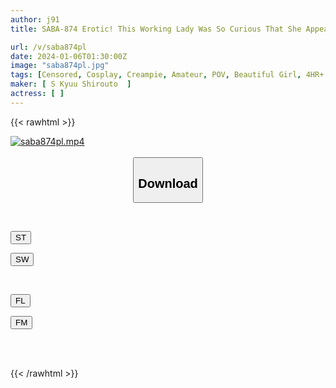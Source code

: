 ```yaml
---
author: j91
title: SABA-874 Erotic! This Working Lady Was So Curious That She Appeared In An AV And Got Hooked On Filming! Hina-chan, A 25-year-old Sex Genius Working At A Web Company In Tokyo

url: /v/saba874pl
date: 2024-01-06T01:30:00Z
image: "saba874pl.jpg"
tags: [Censored, Cosplay, Creampie, Amateur, POV, Beautiful Girl, 4HR+	]
maker: [ S Kyuu Shirouto  ]
actress: [ ]
---
```



{{< rawhtml >}}

<div class="video" data-videoid="JWjqYxYer0T6ga">
    <a href="javascript:;">
        <img src="/v/saba874pl/saba874pl.jpg" width="WIDTH" height="HEIGHT" alt="saba874pl.mp4" loading="lazy">
    </a>
</div>

<script type="text/javascript" src="https://j91.asia/asset/on-demand-st.js"></script>

<br>
  <link rel="stylesheet" href="https://j91.asia/asset/bs5.css">
  
  <center>
  <button class="btn btn-primary" type="button" data-bs-toggle="collapse" data-bs-target=".multi-collapse" aria-expanded="false" aria-controls="multiCollapseExample1 multiCollapseExample2"><h2>Download</h2></button></center>
</p>
<div class="row">
  <div class="col">
    <div class="collapse multi-collapse" id="multiCollapseExample1">
      <div class="card card-body">
	      	      <br>
<div class="buttons">  
<p><a href="https://streamtape.to/v/JWjqYxYer0T6ga" target="_blank"><button class="btn-hover color-3"><i class="fa fa-download"></i> ST</button></a></p>
<p><a href="https://flaswish.com/ibfjsuilpxcs" target="_blank"><button class="btn-hover color-2"><i class="fa fa-download"></i> SW</button></a></p></div>
    </div>
  </div>
</div>
  <div class="col">
    <div class="collapse multi-collapse" id="multiCollapseExample2">
      <div class="card card-body">
	      <br>
<div class="buttons">
<p><a href="javascript:;" target="_blank"><button class="btn-hover color-9"><i class="fa fa-download"></i> FL</button></a></p>
<p><a href="javascript:;" target="_blank"><button class="btn-hover color-8"><i class="fa fa-download"></i> FM</button></a></p></div>
<br><br>
      </div>
    </div>
  </div>
</div>

{{< /rawhtml >}}